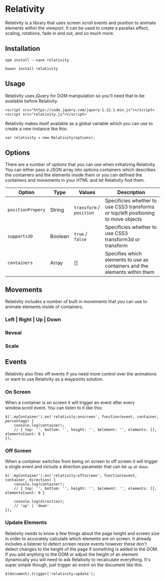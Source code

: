 # Relativity
Relativity is a library that uses screen scroll events and position to animate elements within the viewport.  It can be used to create a parallax effect, scaling, rotations, fade in and out, and so much more.

## Installation
```npm install --save relativity```

```bower install relativity```

## Usage
Relativity uses jQuery for DOM manipulation so you'll need that to be available before Relativity.

```
<script src="https://code.jquery.com/jquery-1.12.1.min.js"></script>
<script src="relativity.js"></script>
```

Relativity makes itself available as a global variable which you can use to create a new instance like this:

```
var relativity = new Relativity(options);
```

## Options
There are a number of options that you can use when initializing Relativity.  You can either pass a JSON array into options.containers which describes the containers and the elements inside them or you can defined the containers and movements in your HTML and let Relativity find them.  

| Option               | Type       | Values                   | Description                                                           |
| -------------------- | ---------- | ------------------------ | --------------------------------------------------------------------- |
| `positionPropery`    | String     | `transform` / `position` | Specificies whether to use CSS3 transforms or top/left positioning to move objects
| `supports3D`         | Boolean    | `true` / `false`         | Specificies whether to use CSS3 transform3d or transform              |
| `containers`         | Array      | []                       | Specifies which elements to use as containers and the elements within them |

## Movements
Relativity includes a number of built in movements that you can use to animate elements inside of containers.

### Left | Right | Up | Down

### Reveal

### Scale

## Events
Relativity also fires off events if you need more control over the animations or want to use Relativity as a waypoints solution.  

### On Screen
When a container is on screen it will trigger an event after every window.scroll event.  You can listen to it like this:

```
$('.myContainer').on('relativity:onscreen', function(event, container, percentage) {
	console.log(container);
	// { top: '', bottom: '', height: '', $element: '', elements: [], elementsCount: 0 }
});
```

### Off Screen
When a container switches from being on screen to off screen it will trigger a single event and include a direction parameter that can be `up` or `down`.

```
$('.myContainer').on('relativity:offscreen', function(event, container, direction) {
	console.log(container);
	// { top: '', bottom: '', height: '', $element: '', elements: [], elementsCount: 0 }

	console.log(direction);
	// 'up' | 'down'
});
```

### Update Elements
Relativity needs to know a few things about the page height and screen size in order to accurately calculate which elements are on screen.  It already includes a listener to detect screen resize events however these don't detect changes to the height of the page if something is added to the DOM.  If you add anything to the DOM or adjust the height of an element dynamically you will need to ask Relativity to recalculate everything.  It's super simple though, just trigger an event on the document like this:

```
$(document).trigger('relativity:update');
```
